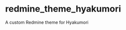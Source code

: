 <!--
SPDX-FileCopyrightText: 2021 2021 Hyakumori contributors <info@hyakumori.com>

SPDX-License-Identifier: GPL-3.0-or-later
-->

# redmine_theme_hyakumori

A custom Redmine theme for Hyakumori
